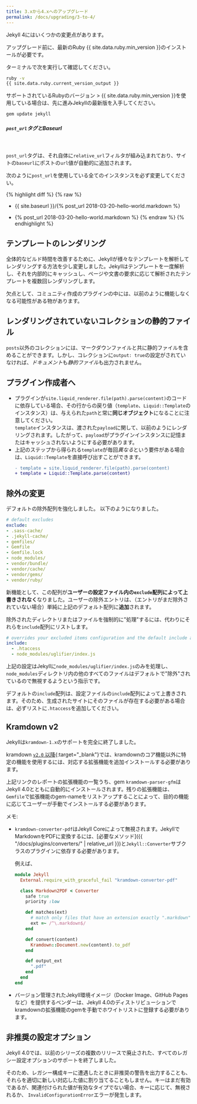 ```yaml
---
title: 3.xから4.xへのアップグレード
permalink: /docs/upgrading/3-to-4/
---
```

<!-- ---
title: Upgrading from 3.x to 4.x
permalink: /docs/upgrading/3-to-4/
--- -->

Jekyll 4にはいくつかの変更点があります。

<!-- A few things have changed in Jekyll 4. -->

アップグレード前に、最新のRuby {{ site.data.ruby.min_version }}のインストールが必要です。

<!-- Before we dive in, you need to have at least Ruby {{ site.data.ruby.min_version }}
installed. -->

ターミナルで次を実行して確認してください。

<!-- Run the following in your terminal to check -->

```sh
ruby -v
{{ site.data.ruby.current_version_output }}
```

サポートされているRubyのバージョン > {{ site.data.ruby.min_version }}を使用している場合は、先に進みJekyllの最新版を入手してください。

<!-- If you're using a supported Ruby version > {{ site.data.ruby.min_version }}, go ahead
and fetch the latest version of Jekyll: -->

```sh
gem update jekyll
```

<div class="note warning">
  <h5><code>post_url</code>タグとBaseurl</h5>
  <!-- <h5><code>post_url</code> Tag and Baseurl</h5> -->
  <p>&nbsp;</p>
  <p>
    <code>post_url</code>タグは、それ自体に<code>relative_url</code>フィルタが組み込まれており、サイトの<code>baseurl</code>にポストの<code>url</code>値が自動的に追加されます。
  </p>
  <!-- <p>
    The <code>post_url</code> tag now incorporates the <code>relative_url</code> filter within itself
    and therefore automatically prepends your site's <code>baseurl</code> to the post's <code>url</code>
    value.
  </p> -->
  <p>
    次のように<code>post_url</code>を使用している全てのインスタンスを必ず変更してください。
  </p>
  <!-- <p>
    Please ensure that you change all instances of the <code>post_url</code> usage as following:
  </p> -->

{% highlight diff %}
{% raw %}
- {{ site.baseurl }}/{% post_url 2018-03-20-hello-world.markdown %}
+ {% post_url 2018-03-20-hello-world.markdown %}
{% endraw %}
{% endhighlight %}
</div>


## テンプレートのレンダリング
<!-- ## Template rendering -->

全体的なビルド時間を改善するために、Jekyllが様々なテンプレートを解析してレンダリングする方法を少し変更しました。Jekyllはテンプレートを一度解析し、それを内部的にキャッシュし、ページや文書の要求に応じて解析されたテンプレートを複数回レンダリングします。

<!-- We've slightly altered the way Jekyll parses and renders your various templates
to improve the overall build times. Jekyll now parses a template once, caches it
internally and then renders the parsed template multiple times as required by
your pages and documents. -->

欠点として、コミュニティ作成のプラグインの中には、以前のように機能しなくなる可能性がある物があります。

<!-- The downside to this is that some of the community-authored plugins may not work
as they previously used to. -->

## レンダリングされていないコレクションの静的ファイル
<!-- ## Static files in unrendered collections -->

`posts`以外のコレクションには、マークダウンファイルと共に静的ファイルを含めることができます。しかし、コレクションに`output: true`の設定がされていなければ、*ドキュメント*も*静的ファイル*も出力されません。

<!-- Collections other than `posts` can contain static assets along with Markdown files.
But if the collection has not been configured with metadata `output: true`, then
neither its *documents* nor its *static assets* will be output to the destination
directory. -->

## プラグイン作成者へ
<!-- ## For plugin authors -->

* プラグインが`site.liquid_renderer.file(path).parse(content)`のコードに依存している場合、その行からの戻り値（`template`、`Liquid::Template`のインスタンス）は、与えられた`path`と常に**同じオブジェクト**になることに注意してください。<br />`template`インスタンスは、渡された`payload`に関して、以前のようにレンダリングされます。したがって、`payload`がプラグインインスタンスに記憶またはキャッシュされないようにする必要があります。
* 上記のステップから得られる`template`が毎回*異なる*という要件がある場合は、`Liquid::Template`を直接呼び出すことができます。
  ```diff
  - template = site.liquid_renderer.file(path).parse(content)
  + template = Liquid::Template.parse(content)
  ```

<!-- * If your plugin depends on the following code: `site.liquid_renderer.file(path).parse(content)`,
note that the return value (`template`, an instance of *`Liquid::Template`*), from that line will
always be the **same object** for a given `path`. <br/>
The *`template`* instance is then rendered as previously, with respect to the `payload` passed to it.
You'll therefore have to ensure that *`payload`* is not memoized or cached in your plugin instance.

* If its a requirement that `template` you get from the above step *be different* at all times,
you can invoke *`Liquid::Template`* directly:

  ```diff
  - template = site.liquid_renderer.file(path).parse(content)
  + template = Liquid::Template.parse(content)
  ``` -->

## 除外の変更
<!-- ## Exclusion changes -->

デフォルトの除外配列を強化しました。
以下のようになりました。

<!-- We've enhanced our default exclusion array.
It now looks like the following: -->

```yaml
# default excludes
exclude:
- .sass-cache/
- .jekyll-cache/
- gemfiles/
- Gemfile
- Gemfile.lock
- node_modules/
- vendor/bundle/
- vendor/cache/
- vendor/gems/
- vendor/ruby/
```

新機能として、この配列が**ユーザーの設定ファイル内の`exclude`配列によって上書きされなく**なりました。ユーザーの除外エントリは、（エントリがまだ除外されていない場合）単純に上記のデフォルト配列に**追加**されます。

<!-- What's new is that this array **does not get overridden by the `exclude` array
in the user's config file anymore**. The user's exclude entries simply get
**added** to the above default array (if the entry isn't already excluded). -->

除外されたディレクトリまたはファイルを強制的に"処理"するには、代わりにそれらを`include`配列にリストします。

<!-- To forcibly "process" directories or files that have been excluded, list them
in the `include` array instead: -->

```yaml
# overrides your excluded items configuration and the default include array ([".htaccess"])
include:
  - .htaccess
  - node_modules/uglifier/index.js
```

上記の設定はJekyllに`node_modules/uglifier/index.js`のみを処理し、`node_modules`ディレクトリ内の他のすべてのファイルはデフォルトで"除外"されているので無視するようという指示です。

<!-- The above configuration directs Jekyll to handle only
`node_modules/uglifier/index.js` while ignoring every other file in the
`node_modules` directory since that directory is "excluded" by default. -->

デフォルトの`include`配列は、設定ファイルの`include`配列によって上書きされます。そのため、生成されたサイトにそのファイルが存在する必要がある場合は、必ずリストに`.htaccess`を追加してください。

<!-- Note that the default `include` array still gets overridden by the `include`
array in your config file. So, be sure to add `.htaccess` to the list if you
need that file to be present in the generated site. -->

## Kramdown v2

Jekyllは`kramdown-1.x`のサポートを完全に終了しました。

<!-- Jekyll has dropped support for `kramdown-1.x` entirely. -->

kramdown [`v2.0` 以降](https://kramdown.gettalong.org/news.html#kramdown-200-released){:target="_blank"}では、kramdownのコア機能以外に特定の機能を使用するには、対応する拡張機能を追加インストールする必要があります。

<!-- From [`v2.0` onwards](https://kramdown.gettalong.org/news.html#kramdown-200-released)
kramdown requires specific extensions to be additionally installed to use
certain features are desired outside of kramdown's core functionality. -->

上記リンクのレポートの拡張機能の一覧うち、gem `kramdown-parser-gfm`はJekyll 4.0とともに自動的にインストールされます。残りの拡張機能は、`Gemfile`で拡張機能のgem-nameをリストアップすることによって、目的の機能に応じてユーザーが手動でインストールする必要があります。

<!-- Out of all the extensions listed in the report linked above, gem
`kramdown-parser-gfm` is automatically installed along with Jekyll 4.0. The
remaining extensions will have to be manually installed by the user depending on
desired funtionality, by listing the extension's gem-name in their `Gemfile`. -->

メモ:
<!-- Notes: -->
  * `kramdown-converter-pdf`はJekyll Coreによって無視されます。JekyllでMarkdownをPDFに変換するには、[必要なメソッド]({{ "/docs/plugins/converters/" | relative_url }})と`Jekyll::Converter`サブクラスのプラグインに依存する必要があります。

    <!-- * `kramdown-converter-pdf` will be ignored by Jekyll Core. To have Jekyll convert Markdown to PDF
    you'll have to depend on a plugin that subclasses `Jekyll::Converter` with the
    [required methods]({% link _docs/plugins/converters.md %}). -->

    例えば、
    <!-- For example: -->

    ```ruby
    module Jekyll
      External.require_with_graceful_fail "kramdown-converter-pdf"

      class Markdown2PDF < Converter
        safe true
        priority :low

        def matches(ext)
          # match only files that have an extension exactly ".markdown"
          ext =~ /^\.markdown$/
        end

        def convert(content)
          Kramdown::Document.new(content).to_pdf
        end

        def output_ext
          ".pdf"
        end
      end
    end
    ```

  * バージョン管理されたJekyll環境イメージ（Docker Image、GitHub Pagesなど）を提供するベンダーは、Jekyll 4.0のディストリビューションでkramdownの拡張機能のgemを手動でホワイトリストに登録する必要があります。
  <!-- * Vendors that provide a versioned Jekyll Environment Image (e.g. Docker Image, GitHub Pages, etc)
    will have to manually whitelist kramdown's extension gems in their distributions for Jekyll 4.0. -->

## 非推奨の設定オプション
<!-- ## Deprecated Configuration Options -->

Jekyll 4.0では、以前のシリーズの複数のリリースで廃止された、すべてのレガシー設定オプションのサポートを終了しました。

<!-- Jekyll 4.0 has dropped support for all legacy configuration options that were deprecated over multiple
releases in the previous series. -->

そのため、レガシー構成キーに遭遇したときに非推奨の警告を出力することも、それらを適切に新しい対応した値に割り当てることもしません。キーはまだ有効であるが、関連付けられた値が有効なタイプでない場合、キーに応じて、無視されるか、 `InvalidConfigurationError`エラーが発生します。

<!-- To that end, we shall no longer output a deprecation warning when we encounter a legacy config key nor
shall we gracefully assign their values to the newer counterparts. Depending on the key, it shall either
be ignored or raise an `InvalidConfigurationError` error if the key is still valid but the associated
value is not of the valid type. -->
